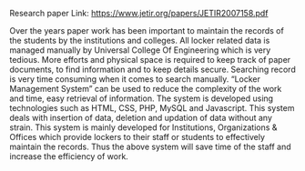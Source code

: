 Research paper Link: https://www.jetir.org/papers/JETIR2007158.pdf

Over the years paper work has been important to maintain the records of the students by the institutions and colleges. All locker related data is managed manually by Universal College Of Engineering which is very tedious. More efforts and physical space is required to keep track of paper documents, to find information and to keep details secure. Searching record is very time consuming when it comes to search manually. “Locker Management System” can be used to reduce the complexity of the work and time, easy retrieval of information. The system is developed using technologies such as HTML, CSS, PHP, MySQL and Javascript. This system deals with insertion of data, deletion and updation of data without any strain. This system is mainly developed for Institutions, Organizations & Offices which provide lockers to their staff or students to effectively maintain the records. Thus the above system will save time of the staff and increase the efficiency of work.
